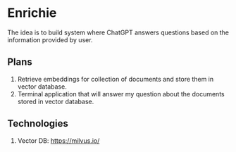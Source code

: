 # Enrichie

The idea is to build system where ChatGPT answers questions based on the information provided by user.

## Plans

1. Retrieve embeddings for collection of documents and store them in vector database.
2. Terminal application that will answer my question about the documents stored in vector database.

## Technologies

1. Vector DB: https://milvus.io/
